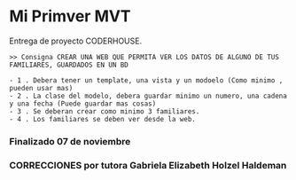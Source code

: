 # Mi Primver MVT



Entrega de proyecto CODERHOUSE.


```
>> Consigna CREAR UNA WEB QUE PERMITA VER LOS DATOS DE ALGUNO DE TUS FAMILIARES, GUARDADOS EN UN BD

- 1 . Debera tener un template, una vista y un modoelo (Como minimo , pueden usar mas)
- 2 . La clase del modelo, debera guardar minimo un numero, una cadena y una fecha (Puede guardar mas cosas)
- 3 . Se deberan crear como minimo 3 familiares.
- 4 . Los familiares se deben ver desde la web.
```

### Finalizado 07 de noviembre





### CORRECCIONES por tutora **Gabriela Elizabeth Holzel Haldeman**


